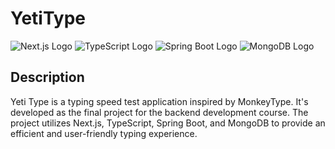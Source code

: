 # YetiType

![Next.js Logo](https://placekitten.com/100/100) ![TypeScript Logo](https://placekitten.com/100/100) ![Spring Boot Logo](https://placekitten.com/100/100) ![MongoDB Logo](https://placekitten.com/100/100)

## Description

Yeti Type is a typing speed test application inspired by MonkeyType. It's developed as the final project for the backend development course. The project utilizes Next.js, TypeScript, Spring Boot, and MongoDB to provide an efficient and user-friendly typing experience.
